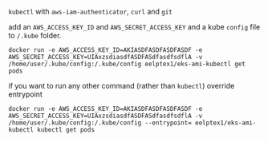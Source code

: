 `kubectl` with `aws-iam-authenticator`, `curl` and `git`

add an `AWS_ACCESS_KEY_ID` and `AWS_SECRET_ACCESS_KEY` and a kube `config` file to `/.kube` folder.

`docker run -e AWS_ACCESS_KEY_ID=AKIASDFASDFASDFASDF -e AWS_SECRET_ACCESS_KEY=UIAxzsdiasdfASDFASdfasdfsdflA -v /home/user/.kube/config:/.kube/config eelptex1/eks-ami-kubectl get pods`

if you want to run any other command (rather than `kubectl`) override entrypoint

`docker run -e AWS_ACCESS_KEY_ID=AKIASDFASDFASDFASDF -e AWS_SECRET_ACCESS_KEY=UIAxzsdiasdfASDFASdfasdfsdflA -v /home/user/.kube/config:/.kube/config --entrypoint= eelptex1/eks-ami-kubectl kubectl get pods`
